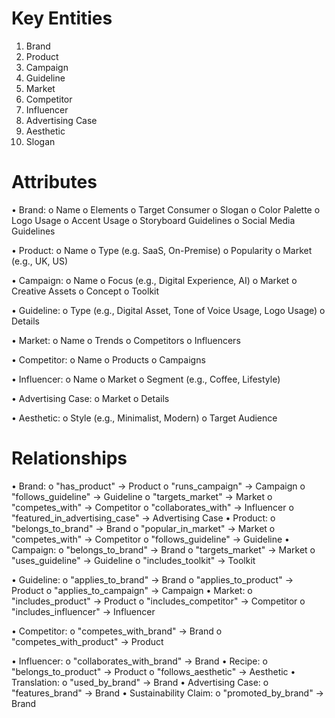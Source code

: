 # Key Entities
1.  Brand
2.  Product
3.  Campaign
4.  Guideline
5.  Market
6.  Competitor
7.  Influencer
8.  Advertising Case
9.  Aesthetic
10. Slogan

# Attributes
•   Brand:
    o   Name
    o   Elements
    o   Target Consumer
    o   Slogan
    o   Color Palette
    o   Logo Usage
    o   Accent Usage
    o   Storyboard Guidelines
    o   Social Media Guidelines

•   Product:
    o   Name
    o   Type (e.g. SaaS, On-Premise)
    o   Popularity
    o   Market (e.g., UK, US)

•   Campaign:
    o   Name
    o   Focus (e.g., Digital Experience, AI)
    o   Market
    o   Creative Assets
    o   Concept
    o   Toolkit

•   Guideline:
    o   Type (e.g., Digital Asset, Tone of Voice Usage, Logo Usage)
    o   Details

•   Market:
    o   Name
    o   Trends
    o   Competitors
    o   Influencers

•   Competitor:
    o   Name
    o   Products
    o   Campaigns

•   Influencer:
    o   Name
    o   Market
    o   Segment (e.g., Coffee, Lifestyle)

•   Advertising Case:
    o   Market
    o   Details

•   Aesthetic:
    o   Style (e.g., Minimalist, Modern)
    o   Target Audience

# Relationships
•   Brand:
    o   "has_product" -> Product
    o   "runs_campaign" -> Campaign
    o   "follows_guideline" -> Guideline
    o   "targets_market" -> Market
    o   "competes_with" -> Competitor
    o   "collaborates_with" -> Influencer
    o   "featured_in_advertising_case" -> Advertising Case
•   Product:
    o   "belongs_to_brand" -> Brand
    o   "popular_in_market" -> Market
    o   "competes_with" -> Competitor
    o   "follows_guideline" -> Guideline
•   Campaign:
    o   "belongs_to_brand" -> Brand
    o   "targets_market" -> Market
    o   "uses_guideline" -> Guideline
    o   "includes_toolkit" -> Toolkit

•   Guideline:
    o   "applies_to_brand" -> Brand
    o   "applies_to_product" -> Product
    o   "applies_to_campaign" -> Campaign
•   Market:
    o   "includes_product" -> Product
    o   "includes_competitor" -> Competitor
    o   "includes_influencer" -> Influencer

•   Competitor:
    o   "competes_with_brand" -> Brand
    o   "competes_with_product" -> Product

•   Influencer:
    o   "collaborates_with_brand" -> Brand
•   Recipe:
    o   "belongs_to_product" -> Product
    o   "follows_aesthetic" -> Aesthetic
•   Translation:
    o   "used_by_brand" -> Brand
•   Advertising Case:
    o   "features_brand" -> Brand
•   Sustainability Claim:
    o   "promoted_by_brand" -> Brand
